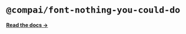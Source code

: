 # `@compai/font-nothing-you-could-do`

[**Read the docs &rarr;**](https://components.ai/docs/typefaces/nothing-you-could-do)

